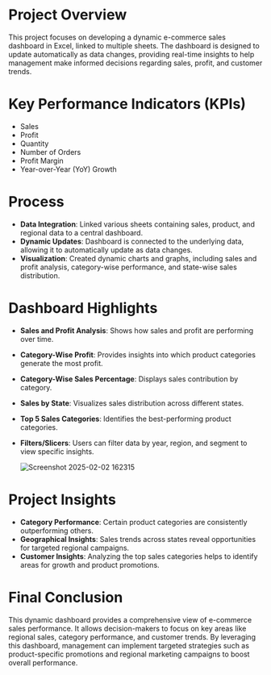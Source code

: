 
# **Project Overview**  
This project focuses on developing a dynamic e-commerce sales dashboard in Excel, linked to multiple sheets. The dashboard is designed to update automatically as data changes, providing real-time insights to help management make informed decisions regarding sales, profit, and customer trends.

# **Key Performance Indicators (KPIs)**
- Sales
- Profit
- Quantity
- Number of Orders
- Profit Margin
- Year-over-Year (YoY) Growth

# **Process** 

- **Data Integration**: Linked various sheets containing sales, product, and regional data to a central dashboard.  
- **Dynamic Updates**: Dashboard is connected to the underlying data, allowing it to automatically update as data changes.  
- **Visualization**: Created dynamic charts and graphs, including sales and profit analysis, category-wise performance, and state-wise sales distribution.

# **Dashboard Highlights**  
- **Sales and Profit Analysis**: Shows how sales and profit are performing over time.  
- **Category-Wise Profit**: Provides insights into which product categories generate the most profit.  
- **Category-Wise Sales Percentage**: Displays sales contribution by category.  
- **Sales by State**: Visualizes sales distribution across different states.  
- **Top 5 Sales Categories**: Identifies the best-performing product categories.  
- **Filters/Slicers**: Users can filter data by year, region, and segment to view specific insights.

  
  ![Screenshot 2025-02-02 162315](https://github.com/user-attachments/assets/94462d00-e41a-49e2-b40b-670d2a2c7cee)


# **Project Insights**  
- **Category Performance**: Certain product categories are consistently outperforming others.  
- **Geographical Insights**: Sales trends across states reveal opportunities for targeted regional campaigns.  
- **Customer Insights**: Analyzing the top sales categories helps to identify areas for growth and product promotions.

# **Final Conclusion**  
This dynamic dashboard provides a comprehensive view of e-commerce sales performance. It allows decision-makers to focus on key areas like regional sales, category performance, and customer trends. By leveraging this dashboard, management can implement targeted strategies such as product-specific promotions and regional marketing campaigns to boost overall performance.

